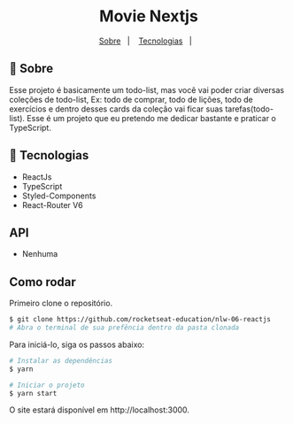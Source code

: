 <h1 align="center">Movie Nextjs</h1>

<p align="center">
  <a href="#-sobre">Sobre</a>&nbsp;&nbsp;&nbsp;|&nbsp;&nbsp;&nbsp;
  <a href="#-tecnologias">Tecnologias</a>&nbsp;&nbsp;&nbsp;|&nbsp;&nbsp;&nbsp;
</p>

## 📖 Sobre
Esse projeto é basicamente um todo-list, mas você vai poder criar diversas coleções de todo-list, Ex: todo de comprar, todo de lições, todo de exercícios e dentro desses cards da coleção vai ficar suas tarefas(todo-list). Esse é um projeto que eu pretendo me dedicar bastante e praticar o TypeScript.

## 🚀 Tecnologias
* ReactJs
* TypeScript
* Styled-Components
* React-Router V6


## API
* Nenhuma


## Como rodar

Primeiro clone o repositório.

```bash
$ git clone https://github.com/rocketseat-education/nlw-06-reactjs
# Abra o terminal de sua prefência dentro da pasta clonada
```

Para iniciá-lo, siga os passos abaixo:
```bash
# Instalar as dependências
$ yarn

# Iniciar o projeto
$ yarn start
```
O site estará disponível em http://localhost:3000.
